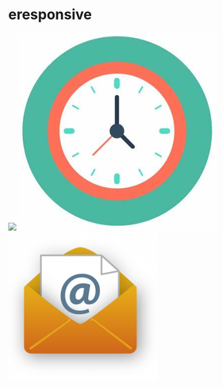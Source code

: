 # eresponsive
![](?raw=true)
![OIP%20(1)%20(1)](https://github.com/totoro65/eresponsive/blob/main/OIP%20(1)%20(1).jfif?raw=true)
![Email-PNG-Image-63126-300x300.png](https://github.com/totoro65/eresponsive/blob/main/Email-PNG-Image-63126-300x300.png?raw=true)
